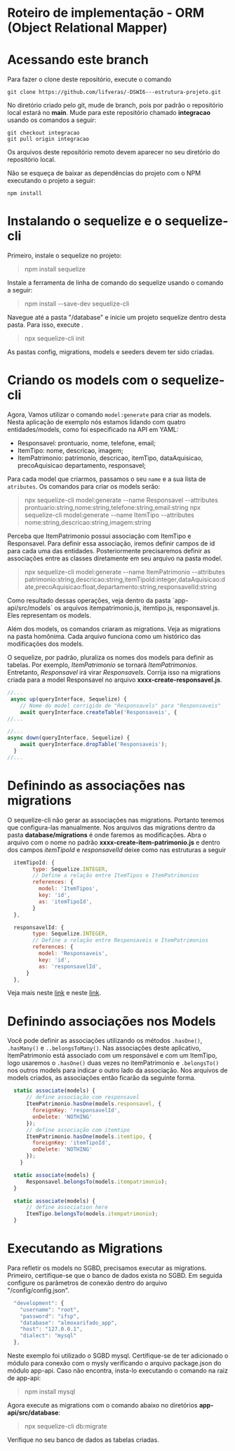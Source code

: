 # Roteiro de implementação - ORM (Object Relational Mapper)
# Acessando este branch

Para fazer o clone deste repositório, execute o comando

```git
git clone https://github.com/lifveras/-DSWI6---estrutura-projeto.git
```

No diretório criado pelo git, mude de branch, pois por padrão o repositório local estará no **main**. Mude para este repositório chamado **integracao** usando os comandos a seguir:

```git
git checkout integracao
git pull origin integracao
```

Os arquivos deste repositório remoto devem aparecer no seu diretório do repositório local.

Não se esqueça de baixar as dependências do projeto com o NPM executando o projeto a seguir:

```git
npm install
```

# Instalando o sequelize e o sequelize-cli

 Primeiro, instale o sequelize no projeto:

 > npm install sequelize

Instale a ferramenta de linha de comando do sequelize usando o comando a seguir:

> npm install --save-dev sequelize-cli

Navegue até a pasta "/database" e inicie um projeto sequelize dentro desta pasta. Para isso, execute .

> npx sequelize-cli init

As pastas config, migrations, models e seeders devem ter sido criadas.

# Criando os models com o sequelize-cli

Agora, Vamos utilizar o comando `model:generate` para criar as models. Nesta aplicação de exemplo nós estamos lidando com quatro entidades/models, como foi especificado na API em YAML:

- Responsavel: prontuario, nome, telefone, email;
- ItemTipo: nome, descricao, imagem;
- ItemPatrimonio: patrimonio, descricao, itemTipo, dataAquisicao, precoAquisicao departamento, responsavel;

Para cada model que criarmos, passamos o seu `name` e a sua lista de `atributes`. Os comandos para criar os models serão:

> npx sequelize-cli model:generate --name Responsavel --attributes prontuario:string,nome:string,telefone:string,email:string
> npx sequelize-cli model:generate --name ItemTipo --attributes nome:string,descricao:string,imagem:string

Perceba que ItemPatrimonio possui associação com ItemTipo e Responsavel. Para definir essa associação, iremos definir campos de id para cada uma das entidades. Posteriormente precisaremos definir as associações entre as classes diretamente em seu arquivo na pasta model.

> npx sequelize-cli model:generate --name ItemPatrimonio --attributes patrimonio:string,descricao:string,itemTipoId:integer,dataAquisicao:date,precoAquisicao:float,departamento:string,responsavelId:string

Como resultado dessas operações, veja dentro da pasta ´app-api/src/models´ os arquivos itempatrimonio.js, itemtipo.js, responsavel.js. Eles representam os models. 

Além dos models, os comandos criaram as migrations. Veja as migrations na pasta homônima. Cada arquivo funciona como um histórico das modificações dos models.

O sequelize, por padrão, pluraliza os nomes dos models para definir as tabelas. Por exemplo, *ItemPatrimonio* se tornará *ItemPatrimonios*. Entretanto, *Responsavel* irá virar *Responsavels*. Corrija isso na migrations criada para a model Responsavel no arquivo **xxxx-create-responsavel.js**.

```javascript
//...
 async up(queryInterface, Sequelize) {
    // Nome do model corrigido de "Responsavels" para "Responsaveis"
    await queryInterface.createTable('Responsaveis', {
//...
```

```javascript
//...
async down(queryInterface, Sequelize) {
    await queryInterface.dropTable('Responsaveis');
  }
//...
```

# Definindo as associações nas migrations

O sequelize-cli não gerar as associações nas migrations. Portanto teremos que configura-las manualmente. Nos arquivos das migrations dentro da pasta **database/migrations** é onde faremos as modificações. Abra o arquivo com o nome no padrão **xxxx-create-item-patrimonio.js** e dentro dos campos *itemTipoId* e *responsavelId* deixe como nas estruturas a seguir

```javascript
  itemTipoId: {
        type: Sequelize.INTEGER,
        // Define a relação entre ItemTipos e ItemPatrimonios
        references: {
          model: 'ItemTipos',
          key: 'id',
          as: 'itemTipoId',
        }
  },
```
```javascript
  responsavelId: {
        type: Sequelize.INTEGER,
        // Define a relação entre Responsaveis e ItemPatrimonios
        references: {
          model: 'Responsaveis',
          key: 'id',
          as: 'responsavelId',
      }
  },
```

Veja mais neste [link](https://medium.com/@andrewoons/how-to-define-sequelize-associations-using-migrations-de4333bf75a7) e neste [link](https://codeburst.io/sequelize-migrations-setting-up-associations-985d29b61ee7).

# Definindo associações nos Models

Você pode definir as associações utilizando os métodos `.hasOne()`, `.hasMany()` e `..belongsToMany()`. Nas associações deste aplicativo, ItemPatrimonio está associado com um responsável e com um ItemTipo, logo usaremos o `.hasOne()` duas vezes no itemPatrimonio e `.belongsTo()` nos outros models para indicar o outro lado da associação. Nos arquivos de models criados, as associações então ficarão da seguinte forma.

```javascript
  static associate(models) {
      // define associação com responsavel
      ItemPatrimonio.hasOne(models.responsavel, {
        foreignKey: 'responsavelId',
        onDelete: 'NOTHING'
      });
      // define associação com itemtipo
      ItemPatrimonio.hasOne(models.itemtipo, {
        foreignKey: 'itemTipoId',
        onDelete: 'NOTHING'
      });
    }
```

```javascript
  static associate(models) {
      Responsavel.belongsTo(models.itempatrimonio);
  }
```

```javascript
  static associate(models) {
      // define association here
      ItemTipo.belongsTo(models.itempatrimonio);
  }
```

# Executando as Migrations

Para refletir os models no SGBD, precisamos executar as migrations. Primeiro, certifique-se que o banco de dados exista no SGBD. Em seguida configure os parâmetros de conexão dentro do arquivo "/config/config.json".

```javascript
  "development": {
    "username": "root",
    "password": "ifsp",
    "database": "almoxarifado_app",
    "host": "127.0.0.1",
    "dialect": "mysql"
  },
```

Neste exemplo foi utilizado o SGBD mysql. Certifique-se de ter adicionado o módulo para conexão com o mysly verificando o arquivo package.json do módulo app-api. Caso não encontra, insta-lo executando o comando na raiz de app-api:

> npm install mysql

Agora execute as migrations com o comando abaixo no diretórios **app-api/src/database**:

> npx sequelize-cli db:migrate 

Verifique no seu banco de dados as tabelas criadas.

